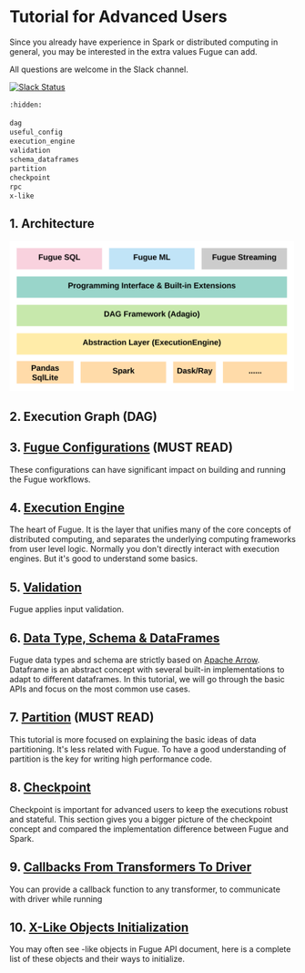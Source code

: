 # Tutorial for Advanced Users

Since you already have experience in Spark or distributed computing in general, you may be interested in the extra values Fugue can add.

All questions are welcome in the Slack channel.

[![Slack Status](https://img.shields.io/badge/slack-join_chat-white.svg?logo=slack&style=social)](https://join.slack.com/t/fugue-project/shared_invite/zt-jl0pcahu-KdlSOgi~fP50TZWmNxdWYQ)

```{toctree}
:hidden:

dag
useful_config
execution_engine
validation
schema_dataframes
partition
checkpoint
rpc
x-like
```

## 1. Architecture

<img src="../../images/architecture.svg" width="500">

## 2. Execution Graph (DAG)


## 3. [Fugue Configurations](useful_config.ipynb) (MUST READ)
These configurations can have significant impact on building and running the Fugue workflows.

## 4. [Execution Engine](execution_engine.ipynb)
The heart of Fugue. It is the layer that unifies many of the core concepts of distributed computing, and separates the underlying computing frameworks from user level logic. Normally you don't directly interact with execution engines. But it's good to understand some basics.

## 5. [Validation](validation.ipynb)
Fugue applies input validation.

## 6. [Data Type, Schema & DataFrames](schema_dataframes.ipynb)
Fugue data types and schema are strictly based on [Apache Arrow](https://arrow.apache.org/docs/index.html). Dataframe is an abstract concept with several built-in implementations to adapt to different dataframes. In this tutorial, we will go through the basic APIs and focus on the most common use cases.

## 7. [Partition](partition.ipynb) (MUST READ)
This tutorial is more focused on explaining the basic ideas of data partitioning. It's less related with Fugue. To have a good understanding of partition is the key for writing high performance code.

## 8. [Checkpoint](checkpoint.ipynb)
Checkpoint is important for advanced users to keep the executions robust and stateful. This section gives you a bigger picture of the checkpoint concept and compared the implementation difference between Fugue and Spark.

## 9. [Callbacks From Transformers To Driver](rpc.ipynb)
You can provide a callback function to any transformer, to communicate with driver while running

## 10. [X-Like Objects Initialization](x-like.ipynb)
You may often see -like objects in Fugue API document, here is a complete list of these objects and their ways to initialize.